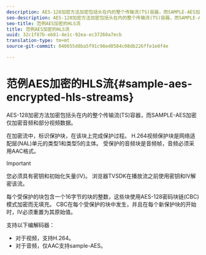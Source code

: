 ```yaml
---
description: AES-128加密方法加密包括头在内的整个传输流(TS)容器，而SAMPLE-AES加密仅加密音频和部分视频数据。
seo-description: AES-128加密方法加密包括头在内的整个传输流(TS)容器，而SAMPLE-AES加密仅加密音频和部分视频数据。
seo-title: 范例AES加密的HLS流
title: 范例AES加密的HLS流
uuid: 32c1f87b-eb81-4e1c-92ea-ec37260a7ecb
translation-type: tm+mt
source-git-commit: 040655d8ba5f91c98ed0584c08db226ffe1e0f4e

---
```



# 范例AES加密的HLS流{#sample-aes-encrypted-hls-streams}

AES-128加密方法加密包括头在内的整个传输流(TS)容器，而SAMPLE-AES加密仅加密音频和部分视频数据。

在加密流中，标识保护块，在该块上完成保护过程。 H.264视频保护块是网络适配层(NAL)单元的类型1和类型5的主体。 受保护的音频块是音频帧，音频必须采用AAC格式。

>[!IMPORTANT]
>
>您必须具有密钥和初始化矢量(IV)。 浏览器TVSDK在播放流之前使用密钥和IV解密该流。

每个受保护的块包含一个16字节的块的整数，这些块使用AES-128密码块链(CBC)模式加密而无填充。 CBC在每个受保护的块中发生，并且在每个新保护块的开始时，IV必须重置为其原始值。

支持以下编解码器：

* 对于视频，支持H.264。
* 对于音频，仅AAC支持sample-AES。

